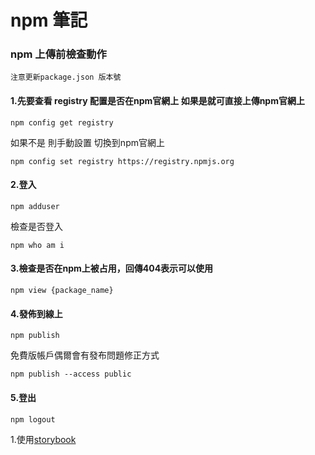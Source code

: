 # npm 筆記


### npm 上傳前檢查動作
`注意更新package.json 版本號`

#### 1.先要查看 registry 配置是否在npm官網上  如果是就可直接上傳npm官網上
```shell
npm config get registry
```

如果不是 則手動設置 切換到npm官網上
```shell
npm config set registry https://registry.npmjs.org
```

#### 2.登入
```shell
npm adduser
```

檢查是否登入
```shell
npm who am i
```

#### 3.檢查是否在npm上被占用，回傳404表示可以使用
```shell
npm view {package_name}
```

#### 4.發佈到線上
```shell
npm publish
```

免費版帳戶偶爾會有發布問題修正方式
```shell
npm publish --access public
```

#### 5.登出
```shell
npm logout
```


1.使用[storybook](README.storybook.md)